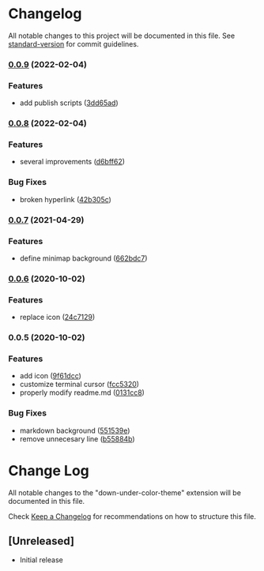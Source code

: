 # Changelog

All notable changes to this project will be documented in this file. See [standard-version](https://github.com/conventional-changelog/standard-version) for commit guidelines.

### [0.0.9](https://github.com/ImADrafter/Down-Under-Theme/compare/v0.0.8...v0.0.9) (2022-02-04)


### Features

* add publish scripts ([3dd65ad](https://github.com/ImADrafter/Down-Under-Theme/commit/3dd65ad5967f8618dbf92605a802203021a85386))

### [0.0.8](https://github.com/ImADrafter/Down-Under-Theme/compare/v0.0.7...v0.0.8) (2022-02-04)


### Features

* several improvements ([d6bff62](https://github.com/ImADrafter/Down-Under-Theme/commit/d6bff627909bab9ae9293e15383ff9f1525b6abb))


### Bug Fixes

* broken hyperlink ([42b305c](https://github.com/ImADrafter/Down-Under-Theme/commit/42b305ce707150a5be1a2e646729e157ec094eb8))

### [0.0.7](https://github.com/ImADrafter/Down-Under-Theme/compare/v0.0.6...v0.0.7) (2021-04-29)


### Features

* define minimap background ([662bdc7](https://github.com/ImADrafter/Down-Under-Theme/commit/662bdc716427c909a485e7be7cffac3b20391783))

### [0.0.6](https://github.com/ImADrafter/Down-Under-Theme/compare/v0.0.5...v0.0.6) (2020-10-02)


### Features

* replace icon ([24c7129](https://github.com/ImADrafter/Down-Under-Theme/commit/24c7129bdac45ca2f384972c191ea815126bc0f9))

### 0.0.5 (2020-10-02)


### Features

* add icon ([9f61dcc](https://github.com/ImADrafter/Down-Under-Theme/commit/9f61dcc8d57079b0d08da10ebe6a6c49bf9e5990))
* customize terminal cursor ([fcc5320](https://github.com/ImADrafter/Down-Under-Theme/commit/fcc5320a58d438a985b00278e22ce46ce3a0ccd6))
* properly modify readme.md ([0131cc8](https://github.com/ImADrafter/Down-Under-Theme/commit/0131cc8182ccd5cbbf20f4cce30d9b5ace6367ca))


### Bug Fixes

* markdown background ([551539e](https://github.com/ImADrafter/Down-Under-Theme/commit/551539e9f60093999c0b68578bd3bc3692978ef0))
* remove unnecesary line ([b55884b](https://github.com/ImADrafter/Down-Under-Theme/commit/b55884b31ed9dab74e1d9d74e78ec0adaca8abe7))

# Change Log

All notable changes to the "down-under-color-theme" extension will be documented in this file.

Check [Keep a Changelog](http://keepachangelog.com/) for recommendations on how to structure this file.

## [Unreleased]

- Initial release
